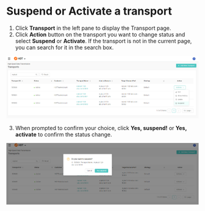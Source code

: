 # Suspend or Activate a transport
1. Click **Transport** in the left pane to display the Transport page.
2. Click **Action** button on the transport you want to change status and select **Suspend** or **Activate**. If the transport is not in the current page, you can search for it in the search box.

![null](</docs/resources/images/transports/suspend-activate-1.png>)

3. When prompted to confirm your choice, click **Yes, suspend!** or **Yes, activate** to confirm the status change.

![null](</docs/resources/images/transports/suspend-activate-2.png>)
